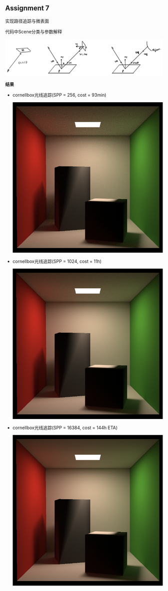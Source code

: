 ## Assignment 7

实现路径追踪与微表面

代码中Scene分类与参数解释

![](./result/Scene.png)

**结果**

- cornellbox光线追踪(SPP = 256, cost = 93min)

  ![](./result/cornellbox-SPP-256.png)

- cornellbox光线追踪(SPP = 1024, cost = 11h)

  ![](./result/cornellbox-SPP-1024.png)

- cornellbox光线追踪(SPP = 16384, cost = 144h ETA)

  ![](./result/cornellbox-SPP-16384.png)